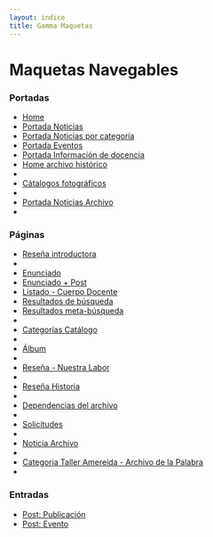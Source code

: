 ```yaml
---
layout: indice
title: Gamma Maquetas
---
```

<h1 class='abuela blanco'>Maquetas Navegables</h1>
<h3 class='abuela blanco'>Portadas</h3>
<ul>
  <li><a class='mama' href="pags/home">Home <i class="icn icn-visto icn-md burdeo-opuesto"></i></a></li>
  <li><a class='mama' href="pags/portada_noticias">Portada Noticias <i class="icn icn-visto icn-md burdeo-opuesto"></i></a></li>
  <li><a class='mama' href="pags/categoria_noticias">Portada Noticias por categoría <i class="icn icn-visto icn-md burdeo-opuesto"></i></a></li>
  <li><a class='mama' href="pags/portada_eventos">Portada Eventos <i class="icn icn-visto icn-md burdeo-opuesto"></i></a></li>
  <li><a class='mama' href="pags/informacion_academica">Portada Información de docencia <i class="icn icn-visto icn-md burdeo-opuesto"></i></a></li>
  <li><a class='mama' href="pags/home-archivo">Home archivo histórico <i class="icn icn-visto icn-md"></i></a><li>
  <li><a class='mama' href="pags/portada-catalogo">Cátalogos fotográficos<i class="icn icn-visto icn-md"></i></a><li>
  <li><a class='mama' href="pags/portada_noticias_archivo">Portada Noticias Archivo<i class="icn icn-visto icn-md"></i></a><li>
</ul>
<h3 class='abuela blanco'>Páginas</h3>
<ul>
  <li><a class='mama' href="pags/resena_introductora">Reseña introductora<i class="icn icn-visto icn-md burdeo-opuesto"></i></a><li>
  <li><a class='mama' href="pags/enunciado">Enunciado<i class="icn icn-visto burdeo-opuesto icn-md"></i></a></li>
  <li><a class='mama' href="pags/enunciado-post">Enunciado + Post<i class="icn icn-visto icn-md burdeo-opuesto"></i></a></li>
  <li><a class='mama' href="pags/listado-cuerpo-docente">Listado - Cuerpo Docente <i class="icn icn-visto icn-md burdeo-opuesto"></i></a></li>
  <li><a class='mama' href="pags/resultado-busqueda">Resultados de búsqueda <i class="icn icn-visto icn-md burdeo-opuesto"></i></a></li>
  <li><a class='mama' href="pags/meta-busqueda.html">Resultados meta-búsqueda <i class="icn icn-vineta icn-md"></i></a><li>
  <li><a class='mama' href="pags/categoria-catalogo">Categorías Catálogo<i class="icn icn-visto icn-md"></i></a><li>
  <li><a class='mama' href="pags/album-catalogo">Álbum <i class="icn icn-visto icn-md"></i></a><li>
  <li><a class='mama' href="pags/resena-ahjva">Reseña - Nuestra Labor <i class="icn icn-visto icn-md"></i></a><li>
  <li><a class='mama' href="pags/resena-historia">Reseña Historia <i class="icn icn-visto icn-md"></i></a><li>
  <li><a class='mama' href="pags/resena-dependencias">Dependencias del archivo <i class="icn icn-visto icn-md"></i></a><li>
  <li><a class='mama' href="pags/solicitudes_archivo">Solicitudes <i class="icn icn-visto icn-md"></i></a><li>  
  <li><a class='mama' href="pags/noticia_archivo"> Noticia Archivo <i class="icn icn-visto icn-md"></i></a><li>
  <li><a class='mama' href="pags/categoria-archivo-palabra"> Categoria Taller Amereida - Archivo de la Palabra  <i class="icn icn-visto icn-md"></i></a><li>
</ul>
<h3 class='abuela blanco'>Entradas</h3>
<ul>
  <li><a class='mama' href="pags/publicacion">Post: Publicación <i class="icn icn-visto icn-md burdeo-opuesto"></i></a></li>
  <li><a class='mama' href="pags/evento">Post: Evento <i class="icn icn-visto icn-md burdeo-opuesto"></i></a></li>

</ul>
